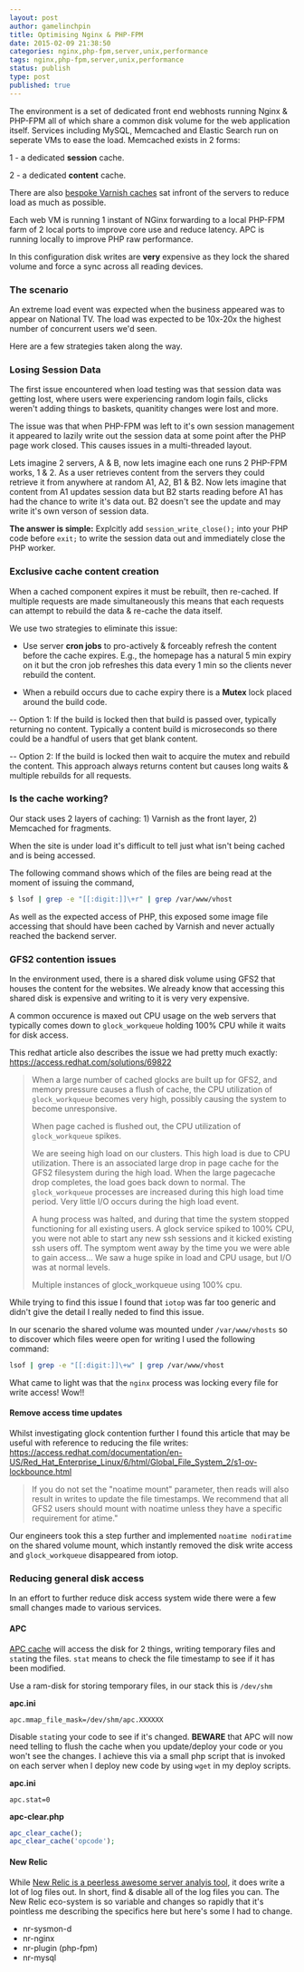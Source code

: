 ```yaml
---
layout: post
author: gamelinchpin
title: Optimising Nginx & PHP-FPM
date: 2015-02-09 21:38:50
categories: nginx,php-fpm,server,unix,performance
tags: nginx,php-fpm,server,unix,performance
status: publish
type: post
published: true
---
```


The environment is a set of dedicated front end webhosts running Nginx & PHP-FPM all of which share a common disk volume for the web application itself. Services including MySQL, Memcached and Elastic Search run on seperate VMs to ease the load. Memcached exists in 2 forms:

1 - a dedicated **session** cache.

2 - a dedicated **content** cache.

There are also [bespoke Varnish caches](https://www.ukfast.co.uk/web-acceleration.html) sat infront of the servers to reduce load as much as possible.

Each web VM is running 1 instant of NGinx forwarding to a local PHP-FPM farm of 2 local ports to improve core use and reduce latency. APC is running locally to improve PHP raw performance.

In this configuration disk writes are **very** expensive as they lock the shared volume and force a sync across all reading devices.

### The scenario
An extreme load event was expected when the business appeared was to appear on National TV. The load was expected to be 10x-20x the highest number of concurrent users we'd seen.

Here are a few strategies taken along the way.

### Losing Session Data
The first issue encountered when load testing was that session data was getting lost, where users were experiencing random login fails, clicks weren't adding things to baskets, quanitity changes were lost and more.

The issue was that when PHP-FPM was left to it's own session management it appeared to lazily write out the session data at some point after the PHP page work closed. This causes issues in a multi-threaded layout.

Lets imagine 2 servers, A & B, now lets imagine each one runs 2 PHP-FPM works, 1 & 2.  As a user retrieves content from the servers they could retrieve it from anywhere at random A1, A2, B1 & B2. Now lets imagine that content from A1 updates session data but B2 starts reading before A1 has had the chance to write it's data out. B2 doesn't see the update and may write it's own verson of session data.

**The answer is simple:** Explcitly add `session_write_close();` into your PHP code before `exit;` to write the session data out and immediately close the PHP worker.

### Exclusive cache content creation

When a cached component expires it must be rebuilt, then re-cached. If multiple requests are made simultaneously this means that each requests can attempt to rebuild the data &amp; re-cache the data itself.

We use two strategies to eliminate this issue:

- Use server **cron jobs** to pro-actively & forceably refresh the content before the cache expires. E.g., the homepage has a natural 5 min expiry on it but the cron job refreshes this data every 1 min so the clients never rebuild the content.

- When a rebuild occurs due to cache expiry there is a **Mutex** lock placed around the build code.

-- Option 1: If the build is locked then that build is passed over, typically returning no content. Typically a content build is microseconds so there could be a handful of users that get blank content.

-- Option 2: If the build is locked then wait to acquire the mutex and rebuild the content. This approach always returns content but causes long waits & multiple rebuilds for all requests.

### Is the cache working?

Our stack uses 2 layers of caching: 1) Varnish as the front layer, 2) Memcached for fragments.

When the site is under load it's difficult to tell just what isn't being cached and is being accessed.

The following command shows which of the files are being read at the moment of issuing the command,
``` bash
$ lsof | grep -e "[[:digit:]]\+r" | grep /var/www/vhost
```

As well as the expected access of PHP, this exposed some image file accessing that should have been cached by Varnish and never actually reached the backend server.

### GFS2 contention issues

In the environment used, there is a shared disk volume using GFS2 that houses the content for the websites. We already know that accessing this shared disk is expensive and writing to it is very very expensive.

A common occurence is maxed out CPU usage on the web servers that typically comes down to `glock_workqueue` holding 100% CPU while it waits for disk access.

This redhat article also describes the issue we had pretty much exactly: https://access.redhat.com/solutions/69822

> When a large number of cached glocks are built up for GFS2, and memory pressure causes a flush of cache, the CPU utilization of `glock_workqueue` becomes very high, possibly causing the system to become unresponsive.
>
> When page cached is flushed out, the CPU utilization of `glock_workqueue` spikes.
>
> We are seeing high load on our clusters. This high load is due to CPU utilization. There is an associated large drop in page cache for the GFS2 filesystem during the high load. When the large pagecache drop completes, the load goes back down to normal. The `glock_workqueue` processes are increased during this high load time period. Very little I/O occurs during the high load event.
>
> A hung process was halted, and during that time the system stopped functioning for all existing users. A glock service spiked to 100% CPU, you were not able to start any new ssh sessions and it kicked existing ssh users off. The symptom went away by the time you we were able to gain access... We saw a huge spike in load and CPU usage, but I/O was at normal levels.
>
> Multiple instances of glock_workqueue using 100% cpu.

While trying to find this issue I found that `iotop` was far too generic and didn't give the detail I really neded to find this issue.

In our scenario the shared volume was mounted under `/var/www/vhosts` so to discover which files weere open for writing I used the following command:

``` bash
lsof | grep -e "[[:digit:]]\+w" | grep /var/www/vhost
```

What came to light was that the `nginx` process was locking every file for write access! Wow!!

#### Remove access time updates
Whilst investigating glock contention further I found this article that may be useful with reference to reducing the file writes:
https://access.redhat.com/documentation/en-US/Red_Hat_Enterprise_Linux/6/html/Global_File_System_2/s1-ov-lockbounce.html

> If you do not set the "noatime mount" parameter, then reads will also result in writes to update the file timestamps. We recommend that all GFS2 users should mount with noatime unless they have a specific requirement for
atime."

Our engineers took this a step further and implemented `noatime nodiratime` on the shared volume mount, which instantly removed the disk write access and `glock_workqueue` disappeared from iotop.

### Reducing general disk access
In an effort to further reduce disk access system wide there were a few small changes made to various services.

#### APC
[APC cache](http://php.net/manual/en/book.apc.php) will access the disk for 2 things, writing temporary files and `stat`ing the files. `stat` means to check the file timestamp to see if it has been modified.

Use a ram-disk for storing temporary files, in our stack this is `/dev/shm`

**apc.ini**
```
apc.mmap_file_mask=/dev/shm/apc.XXXXXX
```

Disable `stat`ing your code to see if it's changed. **BEWARE** that APC will now need telling to flush the cache when you update/deploy your code or you won't see the changes. I achieve this via a small php script that is invoked on each server when I deploy new code by using `wget` in my deploy scripts.

**apc.ini**
```
apc.stat=0
```

**apc-clear.php**
``` php
apc_clear_cache();
apc_clear_cache('opcode');
```

#### New Relic
While [New Relic is a peerless awesome server analyis tool](http://newrelic.com), it does write a lot of log files out. In short, find &amp; disable all of the log files you can. The New Relic eco-system is so variable and changes so rapidly that it's pointless me describing the specifics here but here's some I had to change.

- nr-sysmon-d
- nr-nginx
- nr-plugin   (php-fpm)
- nr-mysql

